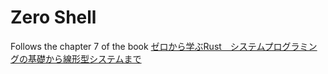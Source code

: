 # Zero Shell

Follows the chapter 7 of the book [ゼロから学ぶRust　システムプログラミングの基礎から線形型システムまで](https://www.hanmoto.com/bd/isbn/9784065301951)

